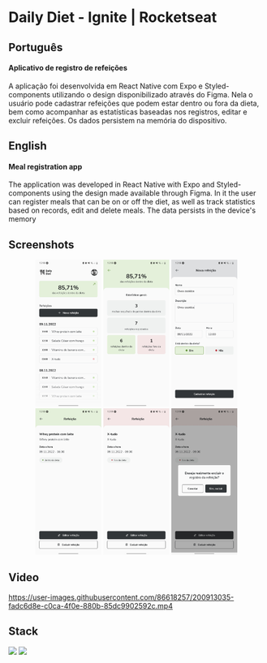 # Daily Diet - Ignite | Rocketseat

## Português

#### Aplicativo de registro de refeições

A aplicação foi desenvolvida em React Native com Expo e Styled-components utilizando o design disponibilizado através do Figma. Nela o usuário pode cadastrar refeições que podem estar dentro ou fora da dieta, bem como acompanhar as estatísticas baseadas nos registros, editar e excluir refeições. Os dados persistem na memória do dispositivo.

## English

#### Meal registration app

The application was developed in React Native with Expo and Styled-components using the design made available through Figma. In it the user can register meals that can be on or off the diet, as well as track statistics based on records, edit and delete meals. The data persists in the device's memory

## Screenshots

<div align="center">
    <div>
        <img width="130px" src="./assets/print-1.jpg" alt="Print da tela inicial com algumas refeições registradas" />
        <img width="130px" src="./assets/print-2.jpg" alt="Print da tela de estatísticas" />
        <img width="130px" src="./assets/print-3.jpg" alt="Print da tela de cadastrar nova refeição" />
        <img width="130px" src="./assets/print-4.jpg" alt="Print da tela de refeição que mostra a refeição escolhida que está dentro da dieta" />
        <img width="130px" src="./assets/print-5.jpg" alt="Print da tela de refeição que mostra a refeição escolhida que está fora da dieta"/>
        <img width="130px" src="./assets/print-6.jpg" alt="Print da tela de refeição que mostra a refeição escolhida com um modal de confirmação para exclusão do registro" />
    </div>
</div>

## Video

https://user-images.githubusercontent.com/86618257/200913035-fadc6d8e-c0ca-4f0e-880b-85dc9902592c.mp4

## Stack

<img width="30px" src="https://cdn.jsdelivr.net/gh/devicons/devicon/icons/typescript/typescript-original.svg"/> <img width="30px" src="https://cdn.jsdelivr.net/gh/devicons/devicon/icons/react/react-original.svg"/>
